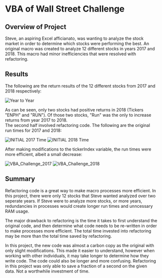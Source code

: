 # **VBA of Wall Street Challenge**

## Overview of Project
Steve, an aspiring Excel afficianato, was wanting to analyze the stock market in order to determine which stocks were performing the best.  An original macro was created to analyze 12 different stocks in years 2017 and 2018.  This macro had minor inefficiencies that were resolved with refactoring.   
## Results
The following are the return results of the 12 different stocks from 2017 and 2018 respectively:

![Year to Year](https://user-images.githubusercontent.com/100173822/161407829-d1b0a4ce-60b3-4288-bdbd-7c1ba9593bd7.png)

As can be seen, only two stocks had positive returns in 2018 (Tickers "ENPH" and "RUN").  Of those two stocks, "Run" was the only to increase returns from year 2017 to 2018.  
The second half involved refactoring code.  The following are the original run times for 2017 and 2018:

![INITIAL 2017 Time](https://user-images.githubusercontent.com/100173822/161407730-5eb4fcbd-8ea7-45ec-950c-10b91a2675c9.png)
![INITIAL 2018 Time](https://user-images.githubusercontent.com/100173822/161407731-0825d587-56a4-4410-9d57-0181ec6de3a7.png)

After making modifications to the tickerIndex variable, the run times were more efficient, albeit a small decrease:

![VBA_Challenge_2017](https://user-images.githubusercontent.com/100173822/161407782-0fa31e86-8c45-4f34-abc4-d1dac9bc0df1.png)
![VBA_Challenge_2018](https://user-images.githubusercontent.com/100173822/161407783-686d36c0-1550-4fa1-bbf5-f25bec76e896.png)

## Summary 
Refactoring code is a great way to make macro processes more efficient.  In this project, there were only 12 stocks that Steve wanted analyzed over two seperate years.  If Steve were to analyze more stocks, or more years, redundancies in processes would create longer run times and unncessary RAM usage.   

The major drawback to refactoring is the time it takes to first understand the original code, and then determine what code needs to be re-written in order to make processes more efficient.  The total time invested into refactoring may be more than the total time saved by refactoring.  

In this project, the new code was almost a carbon copy as the original with only slight modifications.  This made it easier to understand, however when working with other individuals, it may take longer to determine how they write code.  The code could also be longer and more confusing.  Refactoring in this project was only able to save a fraction of a second on the given data.  Not a worthwhile investment of time.
